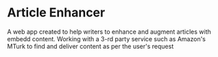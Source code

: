 # Article Enhancer

A web app created to help writers to enhance and augment articles with embedd content. Working with a 3-rd party service such as Amazon's MTurk to find and deliver content as per the user's request